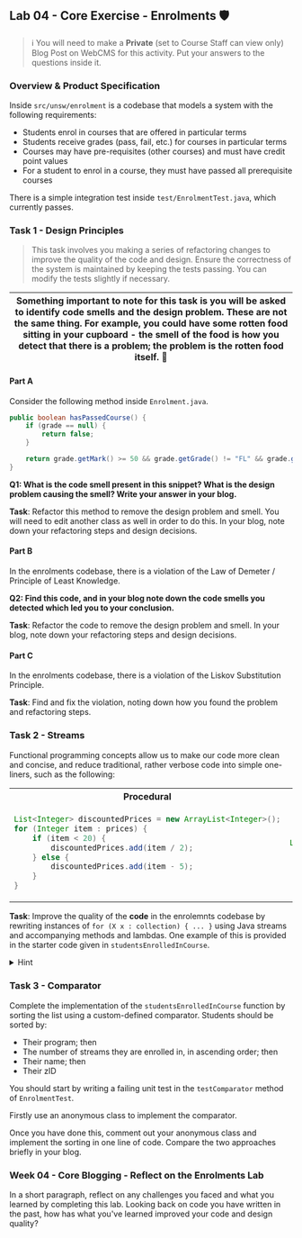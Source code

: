 
## Lab 04 - Core Exercise - Enrolments 🛡️

> ℹ️ You will need to make a **Private** (set to Course Staff can view only) Blog Post on WebCMS for this activity. Put your answers to the questions inside it.

### Overview & Product Specification

Inside `src/unsw/enrolment` is a codebase that models a system with the following requirements:

* Students enrol in courses that are offered in particular terms
* Students receive grades (pass, fail, etc.) for courses in particular terms
* Courses may have pre-requisites (other courses) and must have credit point values
* For a student to enrol in a course, they must have passed all prerequisite courses

There is a simple integration test inside `test/EnrolmentTest.java`, which currently passes.

### Task 1 - Design Principles

> This task involves you making a series of refactoring changes to improve the quality of the code and design. Ensure the correctness of the system is maintained by keeping the tests passing. You can modify the tests slightly if necessary.

| Something important to note for this task is you will be asked to identify **code smells** and the **design problem**. These are not the same thing. For example, you could have some rotten food sitting in your cupboard - the smell of the food is how you detect that there is a problem; the problem is the rotten food itself. 💩 |
| --- |

#### Part A

Consider the following method inside `Enrolment.java`.

```java
public boolean hasPassedCourse() {
    if (grade == null) {
        return false;
    }

    return grade.getMark() >= 50 && grade.getGrade() != "FL" && grade.getGrade() != "UF";
}
```

**Q1: What is the code smell present in this snippet? What is the design problem causing the smell? Write your answer in your blog.**

**Task**: Refactor this method to remove the design problem and smell. You will need to edit another class as well in order to do this. In your blog, note down your refactoring steps and design decisions.

#### Part B

In the enrolments codebase, there is a violation of the Law of Demeter / Principle of Least Knowledge. 

**Q2: Find this code, and in your blog note down the code smells you detected which led you to your conclusion.**

**Task**: Refactor the code to remove the design problem and smell. In your blog, note down your refactoring steps and design decisions.

#### Part C

In the enrolments codebase, there is a violation of the Liskov Substitution Principle.

**Task**: Find and fix the violation, noting down how you found the problem and refactoring steps.

### Task 2 - Streams

Functional programming concepts allow us to make our code more clean and concise, and reduce traditional, rather verbose code into simple one-liners, such as the following:

<table>
<tr>
<th>
Procedural
</th>
<th>
Functional
</th>
</tr>
<tr>
<td>

```java
List<Integer> discountedPrices = new ArrayList<Integer>();
for (Integer item : prices) {
    if (item < 20) {
        discountedPrices.add(item / 2);
    } else {
        discountedPrices.add(item - 5);
    }
}
```

</td>
<td>

```java
List<Integer> discountedPrices = prices.stream()
                                       .map(item -> ((item < 20) ? (item / 2) : (item - 5)))
                                       .collect(Collectors.toList());
```

</td>
</tr>
</table>

**Task**: Improve the quality of the **code** in the enrolemnts codebase by rewriting instances of `for (X x : collection) { ... }` using Java streams and accompanying methods and lambdas. One example of this is provided in the starter code given in `studentsEnrolledInCourse`.

<details>
<summary>
Hint
</summary>

You may find some of the following Java stream methods useful:

* `anyMatch`
* `allMatch`
* `forEach`
* `filter`
* `map`
* `findFirst`

</details>

### Task 3 - Comparator

Complete the implementation of the `studentsEnrolledInCourse` function by sorting the list using a custom-defined comparator. Students should be sorted by:
* Their program; then
* The number of streams they are enrolled in, in ascending order; then
* Their name; then
* Their zID

You should start by writing a failing unit test in the `testComparator` method of `EnrolmentTest`.

Firstly use an anonymous class to implement the comparator.

Once you have done this, comment out your anonymous class and implement the sorting in one line of code. Compare the two approaches briefly in your blog.

### Week 04 - Core Blogging - Reflect on the Enrolments Lab

In a short paragraph, reflect on any challenges you faced and what you learned by completing this lab. Looking back on code you have written in the past, how has what you've learned improved your code and design quality?